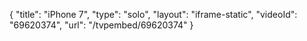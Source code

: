 {
    "title": "iPhone 7",
    "type": "solo",
    "layout": "iframe-static",
    "videoId": "69620374",
    "url": "\/tvpembed\/69620374"
}